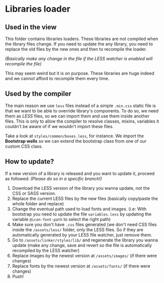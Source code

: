 # Libraries loader

## Used in the view
This folder contains libraries loaders. These libraries are not compiled when the library files change.
If you need to update the any library, you need to replace the old files by the new ones and then to recompile the loader.

*(Basically make any change in the file if the LESS watcher is enabled will recompile the file)*

This may seem weird but it is on purpose. These libraries are huge indeed and we cannot afford to recompile them every time.


## Used by the compiler
The main reason we use `less` files instead of a simple `.min.css` static file is that we want to be able to override library's components.
To do so, we need them as *LESS* files, so we can import them and use them inside another files. This is only to allow the compiler to resolve classes, mixins, variables it couldn't be aware of if we wouldn't import these files.

Take a look at `styles/common/boxes.less`, for instance. We *import* the **Bootstrap wells** so we can extend the bootstrap class from one of our custom CSS class.

## How to update?
If a new version of a library is released and you want to update it, proceed as followed: *(Please do so in a specific branch!)*

1. Download the LESS version of the library you wanna update, not the CSS or SASS version.
2. Replace the current LESS files by the new files (basically copy/paste the whole folder and replace)
3. Change the eventual path used to load fonts and images. (i.e: With bootstrap you need to update the file `variables.less` by updating the variable `@icon-font-path` to select the right path)
4. Make sure you don't have `.css` files generated (we don't need CSS files inside the `/assets/less/` folder, only the LESS files. So if they are automatically generated by your LESS file watcher, just remove them.
5. Go to `/assets/linker/styles/lib/` and regenerate the library you wanna update (make any change, save and revert so the file is automatically recompiled by the LESS watcher)
6. Replace images by the newest version at `/assets/images/` (if there were changes)
7. Replace fonts by the newest version at `/assets/fonts/` (if there were changes)
8. Push!